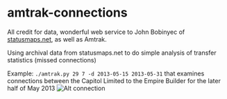 amtrak-connections
==================
All credit for data, wonderful web service to John Bobinyec of [statusmaps.net](http://statusmaps.net), as well as Amtrak.

Using archival data from statusmaps.net to do simple analysis of transfer statistics (missed connections)

Example:
``` ./amtrak.py 29 7 -d 2013-05-15 2013-05-31 ```
that examines connections between the Capitol Limited to the Empire Builder for the later half of May 2013
![Alt connection](http://scienceopen.github.io/7-29connect.png)
